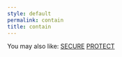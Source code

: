 ```yaml
---
style: default
permalink: contain
title: contain
---
```

You may also like:
[SECURE](http://scp-wiki.net/secure)
[PROTECT](http://scp-wiki.net/protect2)